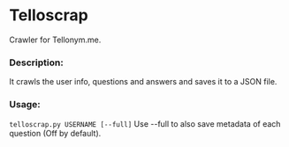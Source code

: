 # Telloscrap
Crawler for Tellonym.me.

### Description:
It crawls the user info, questions and answers and saves it to a JSON file.

### Usage:
```telloscrap.py USERNAME [--full]```
Use --full to also save metadata of each question (Off by default).
